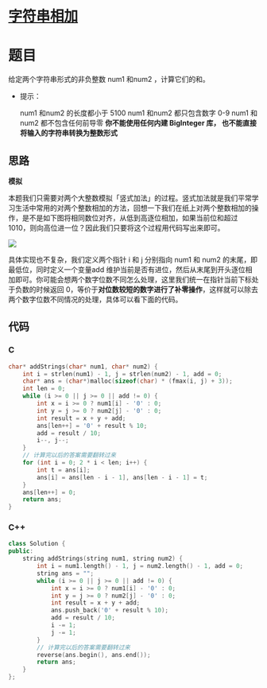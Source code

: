 # [字符串相加](https://leetcode-cn.com/problems/add-strings/)

# 题目

给定两个字符串形式的非负整数 num1 和num2 ，计算它们的和。

- 提示：

  num1 和num2 的长度都小于 5100
  num1 和num2 都只包含数字 0-9
  num1 和num2 都不包含任何前导零
  **你不能使用任何内建 BigInteger 库， 也不能直接将输入的字符串转换为整数形式**

## 思路

**模拟**

本题我们只需要对两个大整数模拟「竖式加法」的过程。竖式加法就是我们平常学习生活中常用的对两个整数相加的方法，回想一下我们在纸上对两个整数相加的操作，是不是如下图将相同数位对齐，从低到高逐位相加，如果当前位和超过 1010，则向高位进一位？因此我们只要将这个过程用代码写出来即可。

![](https://assets.leetcode-cn.com/solution-static/415/1.png)

具体实现也不复杂，我们定义两个指针 i 和 j 分别指向 num1 和 num2 的末尾，即最低位，同时定义一个变量add 维护当前是否有进位，然后从末尾到开头逐位相加即可。你可能会想两个数字位数不同怎么处理，这里我们统一在指针当前下标处于负数的时候返回 0，等价于**对位数较短的数字进行了补零操作**，这样就可以除去两个数字位数不同情况的处理，具体可以看下面的代码。

## 代码

### C

```C
char* addStrings(char* num1, char* num2) {
    int i = strlen(num1) - 1, j = strlen(num2) - 1, add = 0;
    char* ans = (char*)malloc(sizeof(char) * (fmax(i, j) + 3));
    int len = 0;
    while (i >= 0 || j >= 0 || add != 0) {
        int x = i >= 0 ? num1[i] - '0' : 0;
        int y = j >= 0 ? num2[j] - '0' : 0;
        int result = x + y + add;
        ans[len++] = '0' + result % 10;
        add = result / 10;
        i--, j--;
    }
    // 计算完以后的答案需要翻转过来
    for (int i = 0; 2 * i < len; i++) {
        int t = ans[i];
        ans[i] = ans[len - i - 1], ans[len - i - 1] = t;
    }
    ans[len++] = 0;
    return ans;
}
```

### C++

```C++
class Solution {
public:
    string addStrings(string num1, string num2) {
        int i = num1.length() - 1, j = num2.length() - 1, add = 0;
        string ans = "";
        while (i >= 0 || j >= 0 || add != 0) {
            int x = i >= 0 ? num1[i] - '0' : 0;
            int y = j >= 0 ? num2[j] - '0' : 0;
            int result = x + y + add;
            ans.push_back('0' + result % 10);
            add = result / 10;
            i -= 1;
            j -= 1;
        }
        // 计算完以后的答案需要翻转过来
        reverse(ans.begin(), ans.end());
        return ans;
    }
};
```

